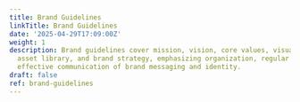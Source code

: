 ```yaml
---
title: Brand Guidelines
linkTitle: Brand Guidelines
date: '2025-04-29T17:09:00Z'
weight: 1
description: Brand guidelines cover mission, vision, core values, visual identity,
  asset library, and brand strategy, emphasizing organization, regular updates, and
  effective communication of brand messaging and identity.
draft: false
ref: brand-guidelines
---
```


